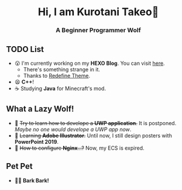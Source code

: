 <h1 align="center">Hi, I am Kurotani Takeo🐺</h1>
<h3 align="center">A Beginner Programmer Wolf</h3>

## TODO List

* 😮 I'm currently working on my **HEXO Blog**. You can visit [here](https://krtk.top).
  * There's something strange in it. 
  * Thanks to [Redefine Theme](https://github.com/EvanNotFound/hexo-theme-redefine).
* 😫 **C++**! 
* ☕ Studying **Java** for Minecraft's mod. 

## What a Lazy Wolf!

* 🤔 ~~Try to learn how to develope a **UWP application**.~~ It is postponed. *Maybe no one would develope a UWP app now*.
* 🥺 ~~Learning **Adobe Illustrator**.~~ Until now, I still design posters with **PowerPoint 2019**.
* 🤯 ~~How to configure **Nginx**...?~~ Now, my ECS is expired. 

## Pet Pet

* 🐱‍💻 **Bark Bark!**
